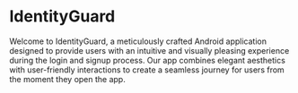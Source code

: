 # IdentityGuard
Welcome to IdentityGuard, a meticulously crafted Android application designed to provide users with an intuitive and visually pleasing experience during the login and signup process. Our app combines elegant aesthetics with user-friendly interactions to create a seamless journey for users from the moment they open the app.
